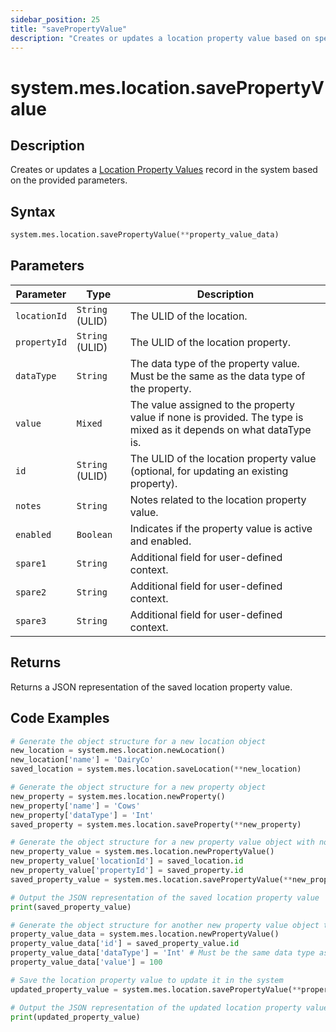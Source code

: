 ```yaml
---
sidebar_position: 25
title: "savePropertyValue"
description: "Creates or updates a location property value based on specified parameters."
---
```


# system.mes.location.savePropertyValue

## Description

Creates or updates a [Location Property Values](../../data-model/location-model/location-property-value) record in the system based on the provided parameters.

## Syntax

```python
system.mes.location.savePropertyValue(**property_value_data)
```

## Parameters

| Parameter    | Type            | Description                                                                                                        |
| ------------ | --------------- | ------------------------------------------------------------------------------------------------------------------ |
| `locationId` | `String` (ULID) | The ULID of the location.                                                                                          |
| `propertyId` | `String` (ULID) | The ULID of the location property.                                                                                 |
| `dataType`   | `String`        | The data type of the property value. Must be the same as the data type of the property.                            |
| `value`      | `Mixed`         | The value assigned to the property value if none is provided. The type is mixed as it depends on what dataType is. |
| `id`         | `String` (ULID) | The ULID of the location property value (optional, for updating an existing property).                             |
| `notes`      | `String`        | Notes related to the location property value.                                                                      |
| `enabled`    | `Boolean`       | Indicates if the property value is active and enabled.                                                             |
| `spare1`     | `String`        | Additional field for user-defined context.                                                                         |
| `spare2`     | `String`        | Additional field for user-defined context.                                                                         |
| `spare3`     | `String`        | Additional field for user-defined context.                                                                         |

## Returns

Returns a JSON representation of the saved location property value.

## Code Examples

```python
# Generate the object structure for a new location object
new_location = system.mes.location.newLocation()
new_location['name'] = 'DairyCo'
saved_location = system.mes.location.saveLocation(**new_location)

# Generate the object structure for a new property object
new_property = system.mes.location.newProperty()
new_property['name'] = 'Cows'
new_property['dataType'] = 'Int'
saved_property = system.mes.location.saveProperty(**new_property)

# Generate the object structure for a new property value object with no initial arguments, set the location ID and property ID and save it
new_property_value = system.mes.location.newPropertyValue()
new_property_value['locationId'] = saved_location.id
new_property_value['propertyId'] = saved_property.id
saved_property_value = system.mes.location.savePropertyValue(**new_property_value)

# Output the JSON representation of the saved location property value
print(saved_property_value)

# Generate the object structure for another new property value object to update the previous location property value
property_value_data = system.mes.location.newPropertyValue()
property_value_data['id'] = saved_property_value.id
property_value_data['dataType'] = 'Int' # Must be the same data type as the property
property_value_data['value'] = 100

# Save the location property value to update it in the system
updated_property_value = system.mes.location.savePropertyValue(**property_value_data)

# Output the JSON representation of the updated location property value
print(updated_property_value)
```
